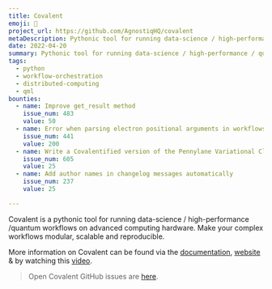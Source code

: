 ```yaml
---
title: Covalent
emoji: 🔀
project_url: https://github.com/AgnostiqHQ/covalent
metaDescription: Pythonic tool for running data-science / high-performance / quantum workflows on advanced computing hardware. Make your complex workflows modular, scalable and reproducible.
date: 2022-04-20
summary: Pythonic tool for running data-science / high-performance / quantum workflows on advanced computing hardware. 
tags:
  - python
  - workflow-orchestration
  - distributed-computing
  - qml
bounties:
  - name: Improve get_result method
    issue_num: 483
    value: 50
  - name: Error when parsing electron positional arguments in workflows
    issue_num: 441
    value: 200
  - name: Write a Covalentified version of the Pennylane Variational Classifier tutorial
    issue_num: 605
    value: 25
  - name: Add author names in changelog messages automatically
    issue_num: 237
    value: 25

---
```


Covalent is a pythonic tool for running data-science / high-performance /quantum workflows on advanced computing hardware. Make your complex workflows modular, scalable and reproducible.

More information on Covalent can be found via the
[documentation](https://covalent.readthedocs.io/en/latest/),
[website](http://covalent.xyz) & by watching this 
[video](https://youtu.be/TI1ZD0-_KLM).

> Open Covalent GitHub issues are [here](https://github.com/AgnostiqHQ/covalent/issues).
